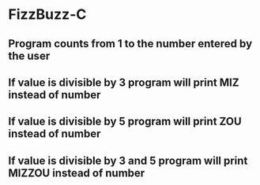# FizzBuzz-C
## Program counts from 1 to the number entered by the user
## If value is divisible by 3 program will print MIZ instead of number
## If value is divisible by 5 program will print ZOU instead of number
## If value is divisible by 3 and 5 program will print MIZZOU instead of number
